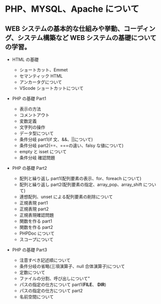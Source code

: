 # PHP、MYSQL、Apache について

## WEB システムの基本的な仕組みや挙動、コーディング、システム構築など WEB システムの基礎についての学習。

- HTML の基礎

  - ショートカット、Emmet
  - セマンティック HTML
  - アンカータグについて
  - VScode ショートカットについて

- PHP の基礎 Part1

  - 表示の方法
  - コメントアウト
  - 変数定義
  - 文字列の操作
  - データ型について
  - 条件分岐 part1(if 文、&&、||について)
  - 条件分岐 part2(==、===の違い、falsy な値について)
  - empty と isset について
  - 条件分岐 確認問題

- PHP の基礎 Part2

  - 配列と繰り返し part1(配列要素の表示、for、foreach について)
  - 配列と繰り返し part2(配列要素の指定、array_pop、array_shift について)
  - 連想配列、unset による配列要素の削除について
  - 正規表現 part1
  - 正規表現 part2
  - 正規表現確認問題
  - 関数を作る part1
  - 関数を作る part2
  - PHPDoc について
  - スコープについて

- PHP の基礎 Part3
  - 注意すべき記述順について
  - 条件分岐の省略(三項演算子、null 合体演算子)について
  - 定数について
  - ファイルの分割、呼び出しについて"
  - パスの指定の仕方について part1(**FILE**、 **DIR**)
  - パスの指定の仕方について part2
  - 名前空間について
